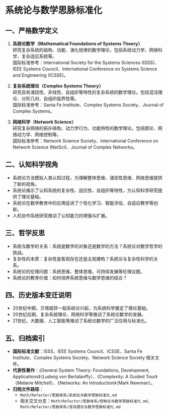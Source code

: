 # 系统论与数学思脉标准化

## 一、严格数学定义

1. **系统论数学（Mathematical Foundations of Systems Theory）**  
   研究复杂系统的结构、功能、演化规律的数学理论，包括系统动力学、网络科学、复杂适应系统等。  
   国际标准参考：International Society for the Systems Sciences (ISSS)、IEEE Systems Council、International Conference on Systems Science and Engineering (ICSSE)。

2. **复杂系统理论（Complex Systems Theory）**  
   研究具有涌现性、非线性、自组织等特性的复杂系统的数学理论。包括混沌理论、分形几何、自组织临界性等。  
   国际标准参考：Santa Fe Institute、Complex Systems Society、Journal of Complex Systems。

3. **网络科学（Network Science）**  
   研究复杂网络的拓扑结构、动力学行为、功能特性的数学理论。包括图论、网络动力学、网络控制等。  
   国际标准参考：Network Science Society、International Conference on Network Science (NetSci)、Journal of Complex Networks。

## 二、认知科学视角

- 系统论方法模拟人类认知过程，为理解整体思维、涌现性思维、网络思维提供了新的视角。
- 系统论揭示了认知系统的复杂性、适应性、自组织等特性，为认知科学研究提供了理论基础。
- 系统论在数学教育中的应用促进了个性化学习、智能评估、自适应教学等创新。
- 人机协作系统研究推动了认知能力的增强与扩展。

## 三、哲学反思

- 系统与数学的关系：系统是数学的对象还是数学的方法？系统论对数学哲学的挑战。
- 复杂性的本质：复杂性是客观存在还是主观建构？系统论与复杂性科学的关系。
- 系统论的伦理问题：系统思维、整体思维、可持续发展等伦理议题。
- 系统论的教育价值：如何培养系统思维与数学思维的结合？

## 四、历史版本变迁说明

- 20世纪中期，贝塔朗菲一般系统论兴起，为系统科学奠定了理论基础。
- 20世纪后期，复杂系统理论、网络科学等推动了系统论数学的发展。
- 21世纪，大数据、人工智能等推动了系统论数学的广泛应用与标准化。

## 五、归档索引

- **国际标准文献**：ISSS、IEEE Systems Council、ICSSE、Santa Fe Institute、Complex Systems Society、Network Science Society 相关文件。
- **代表性著作**：《General System Theory: Foundations, Development, Applications》（Ludwig von Bertalanffy）、《Complexity: A Guided Tour》（Melanie Mitchell）、《Networks: An Introduction》（Mark Newman）。
- **归档文件路径**：  
  - `Math/Refactor/思脉体系/系统论与数学思脉标准化.md`  
  - 相关交叉分支：`Math/Refactor/思脉体系/控制论与数学思脉标准化.md`、`Math/Refactor/思脉体系/混沌理论与数学思脉标准化.md`
